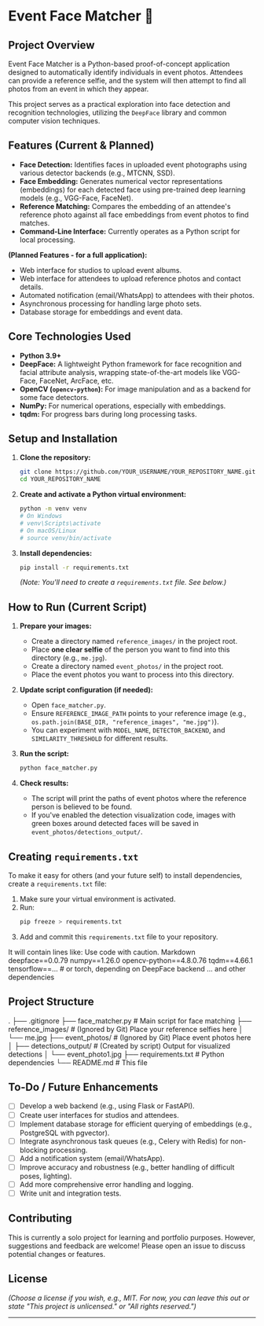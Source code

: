 # Event Face Matcher 📸

## Project Overview

Event Face Matcher is a Python-based proof-of-concept application designed to automatically identify individuals in event photos. Attendees can provide a reference selfie, and the system will then attempt to find all photos from an event in which they appear.

This project serves as a practical exploration into face detection and recognition technologies, utilizing the `DeepFace` library and common computer vision techniques.

## Features (Current & Planned)

*   **Face Detection:** Identifies faces in uploaded event photographs using various detector backends (e.g., MTCNN, SSD).
*   **Face Embedding:** Generates numerical vector representations (embeddings) for each detected face using pre-trained deep learning models (e.g., VGG-Face, FaceNet).
*   **Reference Matching:** Compares the embedding of an attendee's reference photo against all face embeddings from event photos to find matches.
*   **Command-Line Interface:** Currently operates as a Python script for local processing.

**(Planned Features - for a full application):**
*   Web interface for studios to upload event albums.
*   Web interface for attendees to upload reference photos and contact details.
*   Automated notification (email/WhatsApp) to attendees with their photos.
*   Asynchronous processing for handling large photo sets.
*   Database storage for embeddings and event data.

## Core Technologies Used

*   **Python 3.9+**
*   **DeepFace:** A lightweight Python framework for face recognition and facial attribute analysis, wrapping state-of-the-art models like VGG-Face, FaceNet, ArcFace, etc.
*   **OpenCV (`opencv-python`):** For image manipulation and as a backend for some face detectors.
*   **NumPy:** For numerical operations, especially with embeddings.
*   **tqdm:** For progress bars during long processing tasks.

## Setup and Installation

1.  **Clone the repository:**
    ```bash
    git clone https://github.com/YOUR_USERNAME/YOUR_REPOSITORY_NAME.git
    cd YOUR_REPOSITORY_NAME
    ```

2.  **Create and activate a Python virtual environment:**
    ```bash
    python -m venv venv
    # On Windows
    # venv\Scripts\activate
    # On macOS/Linux
    # source venv/bin/activate
    ```

3.  **Install dependencies:**
    ```bash
    pip install -r requirements.txt
    ```
    *(Note: You'll need to create a `requirements.txt` file. See below.)*

## How to Run (Current Script)

1.  **Prepare your images:**
    *   Create a directory named `reference_images/` in the project root.
    *   Place **one clear selfie** of the person you want to find into this directory (e.g., `me.jpg`).
    *   Create a directory named `event_photos/` in the project root.
    *   Place the event photos you want to process into this directory.

2.  **Update script configuration (if needed):**
    *   Open `face_matcher.py`.
    *   Ensure `REFERENCE_IMAGE_PATH` points to your reference image (e.g., `os.path.join(BASE_DIR, "reference_images", "me.jpg")`).
    *   You can experiment with `MODEL_NAME`, `DETECTOR_BACKEND`, and `SIMILARITY_THRESHOLD` for different results.

3.  **Run the script:**
    ```bash
    python face_matcher.py
    ```

4.  **Check results:**
    *   The script will print the paths of event photos where the reference person is believed to be found.
    *   If you've enabled the detection visualization code, images with green boxes around detected faces will be saved in `event_photos/detections_output/`.

## Creating `requirements.txt`

To make it easy for others (and your future self) to install dependencies, create a `requirements.txt` file:

1.  Make sure your virtual environment is activated.
2.  Run:
    ```bash
    pip freeze > requirements.txt
    ```
3.  Add and commit this `requirements.txt` file to your repository.

It will contain lines like:
Use code with caution.
Markdown
deepface==0.0.79
numpy==1.26.0
opencv-python==4.8.0.76
tqdm==4.66.1
tensorflow==... # or torch, depending on DeepFace backend
... and other dependencies
## Project Structure
.
├── .gitignore
├── face_matcher.py # Main script for face matching
├── reference_images/ # (Ignored by Git) Place your reference selfies here
│ └── me.jpg
├── event_photos/ # (Ignored by Git) Place event photos here
│ ├── detections_output/ # (Created by script) Output for visualized detections
│ └── event_photo1.jpg
├── requirements.txt # Python dependencies
└── README.md # This file
## To-Do / Future Enhancements

*   [ ] Develop a web backend (e.g., using Flask or FastAPI).
*   [ ] Create user interfaces for studios and attendees.
*   [ ] Implement database storage for efficient querying of embeddings (e.g., PostgreSQL with pgvector).
*   [ ] Integrate asynchronous task queues (e.g., Celery with Redis) for non-blocking processing.
*   [ ] Add a notification system (email/WhatsApp).
*   [ ] Improve accuracy and robustness (e.g., better handling of difficult poses, lighting).
*   [ ] Add more comprehensive error handling and logging.
*   [ ] Write unit and integration tests.

## Contributing

This is currently a solo project for learning and portfolio purposes. However, suggestions and feedback are welcome! Please open an issue to discuss potential changes or features.

## License

*(Choose a license if you wish, e.g., MIT. For now, you can leave this out or state "This project is unlicensed." or "All rights reserved.")*

---
